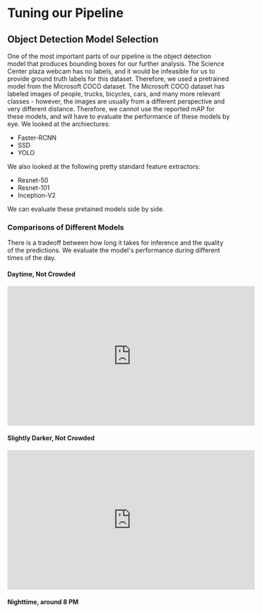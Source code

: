 # Tuning our Pipeline

## Object Detection Model Selection

One of the most important parts of our pipeline is the object detection model
that produces bounding boxes for our further analysis.
The Science Center plaza webcam has no labels, and it would be infeasible
for us to provide ground truth labels for this dataset.
Therefore, we used a pretrained model from the Microsoft COCO dataset.
The Microsoft COCO dataset has labeled images of people, trucks, bicycles,
cars, and many more relevant classes - however, the images are usually from
a different perspective and very different distance.
Therefore, we cannot use the reported mAP for these models, and will have
to evaluate the performance of these models by eye.
We looked at the archiectures:

* Faster-RCNN
* SSD
* YOLO

We also looked at the following pretty standard feature extractors:

* Resnet-50
* Resnet-101
* Inception-V2

We can evaluate these pretained models side by side.

### Comparisons of Different Models

There is a tradeoff between how long it takes for inference and the quality
of the predictions.
We evaluate the model's performance during different times of the day.

#### Daytime, Not Crowded

<html>
 <body>
<iframe src="http://www.youtube.com/embed/F08-z8duKIE"
   width="560" height="315" frameborder="0" allowfullscreen></iframe>
 </body>
</html>

#### Slightly Darker, Not Crowded

<html>
 <body>
<iframe width="560" height="315" src="https://www.youtube.com/embed/dQw4w9WgXcQ" frameborder="0" allow="autoplay; encrypted-media" allowfullscreen></iframe>
 </body>
</html>

#### Nighttime, around 8 PM

<html>
 <body>
  <object data="http://www.youtube.com/embed/W7qWa52k-nE"
   width="560" height="315"></object>
 </body>
</html>